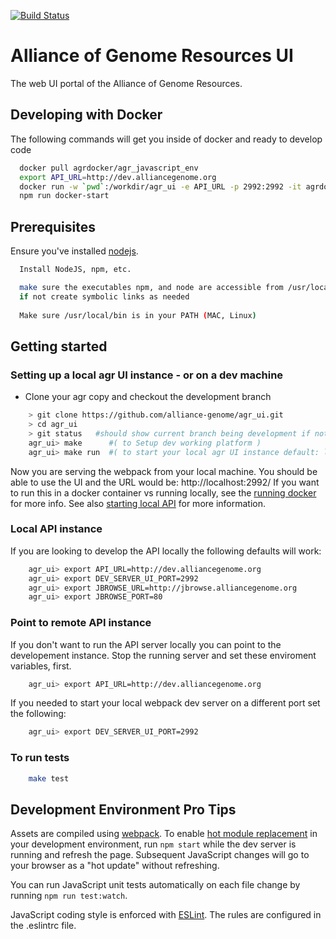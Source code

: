 [![Build Status](https://travis-ci.org/alliance-genome/agr_ui.svg?branch=master)](https://travis-ci.org/alliance-genome/agr_ui)

# Alliance of Genome Resources UI

The web UI portal of the Alliance of Genome Resources.

## Developing with Docker

The following commands will get you inside of docker and ready to develop code

```bash
  docker pull agrdocker/agr_javascript_env
  export API_URL=http://dev.alliancegenome.org
  docker run -w `pwd`:/workdir/agr_ui -e API_URL -p 2992:2992 -it agrdocker/agr_javascript_env:latest /bin/bash
  npm run docker-start
```

## Prerequisites

Ensure you've installed [nodejs][1].
```bash
  Install NodeJS, npm, etc.

  make sure the executables npm, and node are accessible from /usr/local/bin  (MAC, Linux)
  if not create symbolic links as needed
  
  Make sure /usr/local/bin is in your PATH (MAC, Linux)
```

## Getting started

### Setting up a local agr UI instance - or on a dev machine
* Clone your agr copy and checkout the development branch

```bash
	> git clone https://github.com/alliance-genome/agr_ui.git
	> cd agr_ui
	> git status   #should show current branch being development if not git checkout development
	agr_ui> make      #( to Setup dev working platform )
	agr_ui> make run  #( to start your local agr UI instance default: localhost:2992 )
```

Now you are serving the webpack from your local machine. You should be able to use the UI and the URL would be: http://localhost:2992/ If you want to run this in a docker container vs running locally, see the [running docker][2] for more info. See also [starting local API][3] for more information.

### Local API instance

If you are looking to develop the API locally the following defaults will work:

```bash
	agr_ui> export API_URL=http://dev.alliancegenome.org
	agr_ui> export DEV_SERVER_UI_PORT=2992
	agr_ui> export JBROWSE_URL=http://jbrowse.alliancegenome.org
	agr_ui> export JBROWSE_PORT=80
```

### Point to remote API instance

If you don't want to run the API server locally you can point to the developement instance. Stop the running server and set these enviroment variables, first. 

```bash
	agr_ui> export API_URL=http://dev.alliancegenome.org
```

If you needed to start your local webpack dev server on a different port set the following:

```bash
	agr_ui> export DEV_SERVER_UI_PORT=2992
```

### To run tests
```bash
	make test
```

## Development Environment Pro Tips
Assets are compiled using [webpack][4]. 
To enable [hot module replacement][5] in your development environment,
run `npm start` while the dev server is running and refresh the page.
Subsequent JavaScript changes will go to your browser as a "hot
update" without refreshing.

You can run JavaScript unit tests automatically on each file change by
running `npm run test:watch`.

JavaScript coding style is enforced with [ESLint][6].
The rules are configured in the .eslintrc file.

[1]: https://docs.npmjs.com/getting-started/installing-node
[2]: ../doc/DOCKER.md
[3]: https://github.com/alliance-genome/agr_api
[4]: https://webpack.github.io/
[5]: https://webpack.github.io/docs/hot-module-replacement.html
[6]: http://eslint.org/
